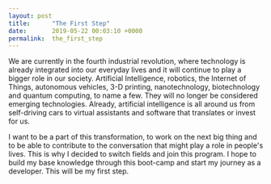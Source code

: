 ```yaml
---
layout: post
title:      "The First Step"
date:       2019-05-22 00:03:10 +0000
permalink:  the_first_step
---
```



We are currently in the fourth industrial revolution, where technology is already integrated into our everyday lives and it will continue to play a bigger role in our society. 
Artificial Intelligence, robotics, the Internet of Things, autonomous vehicles, 3-D printing, nanotechnology, biotechnology and quantum computing, to name a few. They will no longer be considered emerging technologies. Already, artificial intelligence is all around us from self-driving cars to virtual assistants and software that translates or invest for us.

I want to be a part of this transformation, to work on the next big thing and to be able to contribute to the conversation that might play a role in people's lives. This is why I decided to switch fields and join this program. I hope to build my base knowledge through this boot-camp and start my journey as a developer. This will be my first step.
